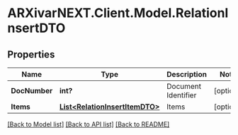 # ARXivarNEXT.Client.Model.RelationInsertDTO
## Properties

Name | Type | Description | Notes
------------ | ------------- | ------------- | -------------
**DocNumber** | **int?** | Document Identifier | [optional] 
**Items** | [**List&lt;RelationInsertItemDTO&gt;**](RelationInsertItemDTO.md) | Items | [optional] 

[[Back to Model list]](../README.md#documentation-for-models) [[Back to API list]](../README.md#documentation-for-api-endpoints) [[Back to README]](../README.md)

